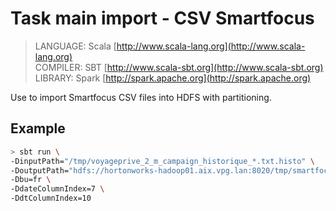 # Task main import - CSV Smartfocus

> LANGUAGE: Scala [http://www.scala-lang.org](http://www.scala-lang.org)  
> COMPILER: SBT [http://www.scala-sbt.org](http://www.scala-sbt.org)  
> LIBRARY:  Spark [http://spark.apache.org](http://spark.apache.org)

Use to import Smartfocus CSV files into HDFS with partitioning.

## Example

```bash
> sbt run \
-DinputPath="/tmp/voyageprive_2_m_campaign_historique_*.txt.histo" \
-DoutputPath="hdfs://hortonworks-hadoop01.aix.vpg.lan:8020/tmp/smartfocus/campaign" \
-Dbu=fr \
-DdateColumnIndex=7 \
-DdtColumnIndex=10
```
